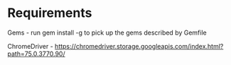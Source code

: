 Requirements
============

Gems - run gem install -g to pick up the gems described by Gemfile

ChromeDriver - https://chromedriver.storage.googleapis.com/index.html?path=75.0.3770.90/

